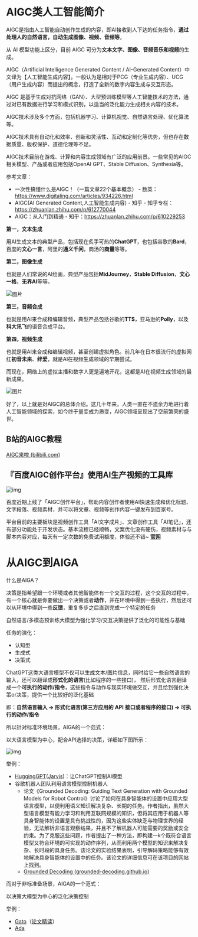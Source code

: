 # AIGC类人工智能简介

AIGC是指由人工智能自动创作生成的内容，即AI接收到人下达的任务指令，**通过处理人的自然语言，自动生成图像、视频、音频等**。

从 AI 模型功能上区分，目前 AIGC 可分为**文本文字、图像、音频音乐和视频**的生成。

AIGC（Artificial Intelligence Generated Content / AI-Generated Content）中文译为【人工智能生成内容】。一般认为是相对于PCG（专业生成内容）、UCG（用户生成内容）而提出的概念，打造了全新的数字内容生成与交互形态。

AIGC 是基于生成对抗网络（GAN）、大型预训练模型等人工智能技术的方法，通过对已有数据进行学习和模式识别，以适当的泛化能力生成相关内容的技术。

AIGC技术涉及多个方面，包括机器学习、计算机视觉、自然语言处理、优化算法等。

AIGC技术具有自动化和效率、创新和灵活性、互动和定制化等优势，但也存在数据质量、版权保护、道德伦理等不足。

AIGC技术目前在游戏、计算和内容生成领域有广泛的应用前景。一些常见的AIGC相关模型、产品或者应用包括OpenAI GPT、Stable Diffusion、Synthesia等。

参考文章：

- 一次性搞懂什么是AIGC！（一篇文章22个基本概念） - 数英：<https://www.digitaling.com/articles/934226.html>
- AIGC(AI Generated Content,人工智能生成内容) - 知乎 - 知乎专栏：<https://zhuanlan.zhihu.com/p/612770044>
- AIGC：从入门到精通 - 知乎：<https://zhuanlan.zhihu.com/p/610229253>

**第一，文本生成**

用AI生成文本的典型产品，包括现在炙手可热的**ChatGPT**，也包括谷歌的**Bard**，百度的**文心一言**，阿里的**通义千问**，商汤的**商量**等等。

**第二，图像生成**

也就是人们常说的AI绘画，典型产品包括**MidJourney**，**Stable Diffusion**，**文心一格**，**无界AI**等等。

![图片](https://p3-juejin.byteimg.com/tos-cn-i-k3u1fbpfcp/96b7f89f0f4a452ead1c4be8769a5fe0~tplv-k3u1fbpfcp-zoom-in-crop-mark:1512:0:0:0.awebp)

**第三，音频合成**

也就是用AI来合成和编辑音频，典型产品包括谷歌的**TTS**，亚马逊的**Polly**，以及**科大讯飞**的语音合成平台。

**第四，视频生成**

也就是用AI来合成和编辑视频，甚至创建虚拟角色。前几年在日本很流行的虚拟网红**初音未来**、**绊爱**，就是AI在视频生成领域的早期尝试。

而现在，网络上的虚拟主播和数字人更是遍地开花，这都是AI在视频生成领域的最新成果。

![图片](https://p3-juejin.byteimg.com/tos-cn-i-k3u1fbpfcp/792c372fd9ab4c2bae8b632ecfe22272~tplv-k3u1fbpfcp-zoom-in-crop-mark:1512:0:0:0.awebp)

好了，以上就是对AIGC的总体介绍。这几十年来，人类一直在不遗余力地进行着人工智能领域的探索，如今终于量变成为质变，AIGC领域呈现出了空前繁荣的盛世。

## B站的AIGC教程

[AIGC来啦 (bilibili.com)](https://www.bilibili.com/list/group/210003/241004)

## 『百度AIGC创作平台』使用AI生产视频的工具库

![img](https://p3-juejin.byteimg.com/tos-cn-i-k3u1fbpfcp/2c389b024bc9411ea84ec541880bc41e~tplv-k3u1fbpfcp-zoom-in-crop-mark:1512:0:0:0.awebp)

百度近期上线了「AIGC创作平台」，帮助内容创作者使用AI快速生成和优化标题、文字段落、视频素材，并可以将文章、视频等创作内容一键发布到百家号。

平台目前的主要板块是视频创作工具「AI文字成片」、文章创作工具「AI笔记」，还有部分功能处于开发状态。基本流程已经顺畅，文案优化没有硬伤，视频素材与与脚本内容对应，每天有一定次数的免费试用额度，体验还不错~ [**官网**](https://aigc.baidu.com)

# 从AIGC到AIGA

什么是AIGA？

决策是指希望跟一个环境或者其他智能体有一个交互的过程，这个交互的过程中，有一个核心就是你要做出一个决策或者**动作**，并在环境中得到一些执行，然后还可以从环境中得到一些**反馈**，重复多步之后直到完成一个特定的任务

自然语言/多模态预训练大模型为强化学习/交互决策提供了泛化的可能性与基础

任务的演化：

- 认知型
- 生成式
- 决策式

ChatGPT这类大语言模型不仅可以生成文本/图片信息，同时给它一些自然语言的输入，还可以翻译成**形式化的语言**(比如程序的一些接口)， 然后形式化语言翻译成一个**可执行的动作/指令**，这些指令与动作与现实环境做交互，并且给到强化决策or决策，提供一个比较好的泛化基础

即：**自然语言输入 -> 形式化语言(第三方应用的** **API** **接口或者程序的接口) -> 可执行的动作/指令**

所以针对标准环境场景，AIGA的一个范式：

以大语言模型为中心，配合API选择的决策，详细如下图所示：

![img](https://p3-juejin.byteimg.com/tos-cn-i-k3u1fbpfcp/709ab20a2c6b4ce2a152c8ef36e19d5d~tplv-k3u1fbpfcp-zoom-in-crop-mark:1512:0:0:0.awebp?)

举例：

- [HuggingGPT](https://arxiv.org/pdf/2303.17580v2.pdf)([Jarvis](https://github.com/microsoft/JARVIS))：让ChatGPT控制AI模型
- 谷歌机器人团队利用语言模型控制机器人
  - 论文《Grounded Decoding: Guiding Text Generation with Grounded Models for Robot Control》讨论了如何在具身智能体的设置中应用大型语言模型，以便利用语义知识解决复杂、长期的任务。作者指出，虽然大型语言模型有能力学习和利用互联网规模的知识，但将其应用于机器人等具身智能体的设置是具有挑战性的，因为这些实体缺乏与物理世界的经验，无法解析非语言观察结果，并且不了解机器人可能需要的奖励或安全约束。为了克服这些问题，作者提出了一种方法，即构建一k个既符合语言模型又符合环境的可实现的动作序列，从而利用两个模型的知识来解决复杂、长时段的具身任务。该论文的实验结果表明，引导解码策略能够有效地解决具身智能体的设置中的任务。该论文的详细信息可在该项目的网站上找到。
  - [Grounded Decoding (grounded-decoding.github.io)](https://grounded-decoding.github.io/)

而对于非标准备场景，AIGA的一个范式：

以决策大模型为中心的泛化决策控制

举例：

- [Gato](https://arxiv.org/pdf/2205.06175v3.pdf)（[论文精读](https://zhuanlan.zhihu.com/p/519647454)）
- [Ada](https://arxiv.org/pdf/2301.07608.pdf)

